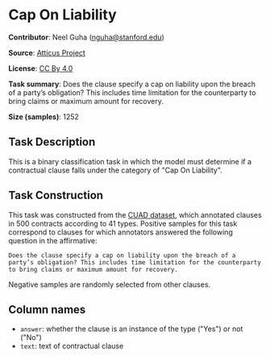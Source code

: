 # Cap On Liability

**Contributor**: Neel Guha (nguha@stanford.edu)

**Source**: [Atticus Project](https://www.atticusprojectai.org/cuad>)

**License**: [CC By 4.0](https://creativecommons.org/licenses/by/4.0/)

**Task summary**: Does the clause specify a cap on liability upon the breach of a party’s obligation? This includes time limitation for the counterparty to bring claims or maximum amount for recovery.

**Size (samples)**: 1252

## Task Description

This is a binary classification task in which the model must determine if a contractual clause falls under the category of "Cap On Liability".

## Task Construction

This task was constructed from the [CUAD dataset](https://www.atticusprojectai.org/cuad), which annotated clauses in 500 contracts according to 41 types. Positive samples for this task correspond to clauses for which annotators answered the following question in the affirmative:

```text
Does the clause specify a cap on liability upon the breach of a party’s obligation? This includes time limitation for the counterparty to bring claims or maximum amount for recovery.
```

Negative samples are randomly selected from other clauses.

## Column names

- `answer`: whether the clause is an instance of the type ("Yes") or not ("No")
- `text`: text of contractual clause